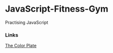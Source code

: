 # JavaScript-Fitness-Gym

Practising JavaScript

### Links

[The Color Plate](https://flatuicolors.com)
